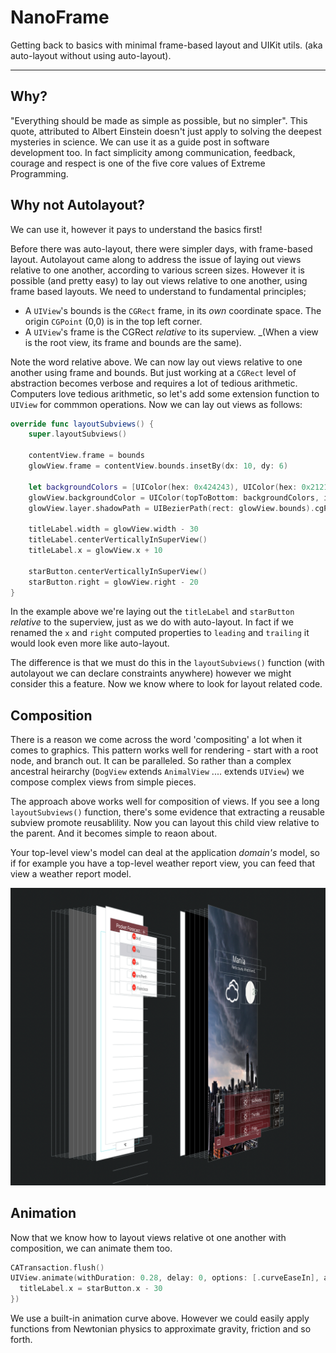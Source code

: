 # NanoFrame

Getting back to basics with minimal frame-based layout and UIKit utils. (aka auto-layout without using auto-layout). 

-----

## Why? 

"Everything should be made as simple as possible, but no simpler". This quote, attributed to Albert Einstein doesn't just apply to solving the deepest mysteries in science. We can use it as a guide post in software development too. In fact simplicity among communication, feedback, courage and respect is one of the five core values of Extreme Programming. 

## Why not Autolayout? 

We can use it, however it pays to understand the basics first!

Before there was auto-layout, there were simpler days, with frame-based layout. Autolayout came along to address the issue of laying out views relative to one another, according to various screen sizes. However it is possible (and pretty easy) to lay out views relative to one another, using frame based layouts. We need to understand to fundamental principles; 

* A `UIView`'s bounds is the `CGRect` frame, in its _own_ coordinate space. The origin `CGPoint` (0,0) is in the top left corner. 
* A `UIView`'s frame is the CGRect _relative_ to its superview. _(When a view is the root view, its frame and bounds are the same). 

Note the word relative above. We can now lay out views relative to one another using frame and bounds. But just working at a `CGRect` level of abstraction becomes verbose and requires a lot of tedious arithmetic. Computers love tedious arithmetic, so let's add some extension function to `UIView` for commmon operations. Now we can lay out views as follows: 

```swift
override func layoutSubviews() {
    super.layoutSubviews()

    contentView.frame = bounds
    glowView.frame = contentView.bounds.insetBy(dx: 10, dy: 6)
    
    let backgroundColors = [UIColor(hex: 0x424243), UIColor(hex: 0x212121)]
    glowView.backgroundColor = UIColor(topToBottom: backgroundColors, inFrame: glowView.frame)
    glowView.layer.shadowPath = UIBezierPath(rect: glowView.bounds).cgPath

    titleLabel.width = glowView.width - 30
    titleLabel.centerVerticallyInSuperView()
    titleLabel.x = glowView.x + 10

    starButton.centerVerticallyInSuperView()
    starButton.right = glowView.right - 20
}
```

In the example above we're laying out the `titleLabel` and `starButton` _relative_ to the superview, just as we do with auto-layout. In fact if we renamed the `x` and `right` computed properties to `leading` and `trailing` it would look even more like auto-layout. 

The difference is that we must do this in the `layoutSubviews()` function (with autolayout we can declare constraints anywhere) however we might consider this a feature. Now we know where to look for layout related code. 

## Composition 

There is a reason we come across the word 'compositing' a lot when it comes to graphics. This pattern works well for rendering - start with a root node, and branch out. It can be paralleled. So rather than a complex ancestral heirarchy (`DogView` extends `AnimalView` .... extends `UIView`) we compose complex views from simple pieces. 

The approach above works well for composition of views. If you see a long `layoutSubviews()` function, there's some evidence that extracting a reusable subview promote reusablility. Now you can layout this child view relative to the parent. And it becomes simple to reaon about. 

Your top-level view's model can deal at the application _domain's_ model, so if for example you have a top-level weather report view, you can feed that view a weather report model. 

![Composition Example](https://raw.githubusercontent.com/appsquickly/NanoFrame/master/composite.png) 

## Animation 

Now that we know how to layout views relative ot one another with composition, we can animate them too. 

```swift
CATransaction.flush()
UIView.animate(withDuration: 0.28, delay: 0, options: [.curveEaseIn], animations: { [self] in
  titleLabel.x = starButton.x - 30
})
```

We use a built-in animation curve above. However we could easily apply functions from Newtonian physics to approximate gravity, friction and so forth. 
